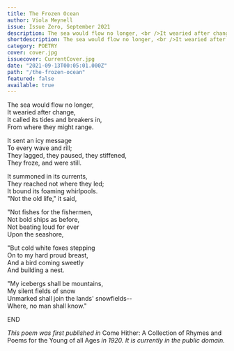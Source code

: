 ```yaml
---
title: The Frozen Ocean
author: Viola Meynell
issue: Issue Zero, September 2021
description: The sea would flow no longer, <br />It wearied after change, <br />It called its tides and breakers in, <br />From where they might range. <a href="https://www.havenspec.com/the-frozen-ocean/">[<i>...</i>]</a>
shortdescription: The sea would flow no longer, <br />It wearied after change, <br />It called its tides and breakers in, <br />From where they might range. <a href="https://www.havenspec.com/the-frozen-ocean/">[<i>...</i>]</a><br /> 
category: POETRY
cover: cover.jpg
issuecover: CurrentCover.jpg
date: "2021-09-13T00:05:01.000Z"
path: "/the-frozen-ocean"
featured: false
available: true
---
```


The sea would flow no longer,  
      It wearied after change,  
    It called its tides and breakers in,  
      From where they might range.  

It sent an icy message  
      To every wave and rill;  
    They lagged, they paused, they stiffened,  
      They froze, and were still.  

It summoned in its currents,  
      They reached not where they led;  
    It bound its foaming whirlpools.  
      "Not the old life," it said,  

"Not fishes for the fishermen,  
      Not bold ships as before,  
    Not beating loud for ever  
      Upon the seashore,  

"But cold white foxes stepping  
      On to my hard proud breast,  
    And a bird coming sweetly  
      And building a nest.  

"My icebergs shall be mountains,  
      My silent fields of snow  
    Unmarked shall join the lands' snowfields--  
      Where, no man shall know."  

END

*This poem was first published in* Come Hither: A Collection of Rhymes and Poems for the Young of all Ages *in 1920. It is currently in the public domain.*